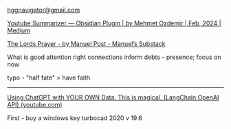 hggnavigator@gmail.com

[Youtube Summarizer — Obsidian Plugin | by Mehmet Ozdemir | Feb, 2024 | Medium](https://medium.com/@mehmet.ozdemir.94/youtube-summarizer-obsidian-plugin-67939d5df2ad)

[The Lords Prayer - by Manuel Post - Manuel’s Substack](https://agapicorientation.substack.com/p/the-lords-prayer)


What is good
attention
right connections
inform
debts - presence; focus on now

typo - "half fate" > have faith

---

[Using ChatGPT with YOUR OWN Data. This is magical. (LangChain OpenAI API) (youtube.com)](https://www.youtube.com/watch?v=9AXP7tCI9PI)

First - buy a windows key
turbocad 2020 v 19.6